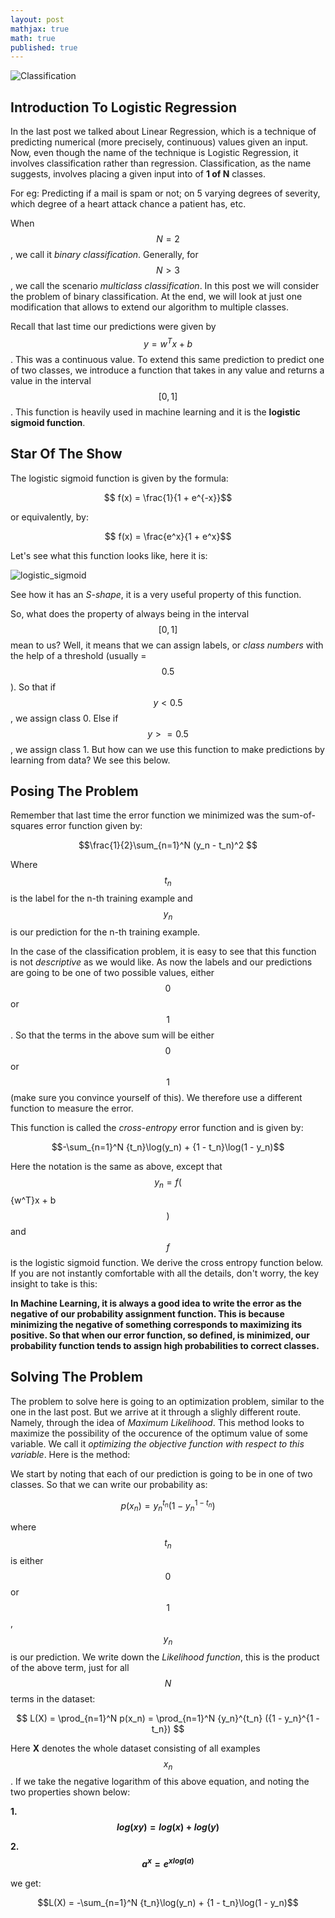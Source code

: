 ```yaml
---
layout: post
mathjax: true
math: true
published: true
---
```


![Classification]({{site.baseurl}}/images/SheepClass.jpg)

## Introduction To Logistic Regression

In the last post we talked about Linear Regression, which is a technique of predicting numerical (more precisely, continuous) values given an input. Now, even though the name of the technique is Logistic Regression, it involves classification rather than regression. Classification, as the name suggests, involves placing a given input into of **1 of N** classes. 

For eg: Predicting if a mail is spam or not; on 5 varying degrees of severity, which degree of a heart attack chance a patient has, etc.

When $$N = 2$$, we call it *binary classification*. Generally, for $$N > 3$$, we call the scenario *multiclass classification*. In this post we will consider the problem of binary classification. At the end, we will look at just one modification that allows to extend our algorithm to multiple classes.

Recall that last time our predictions were given by $$y = {w^T}x + b$$. This was a continuous value. To extend this same prediction to predict one of two classes, we introduce a function that takes in any value and returns a value in the interval $$[0, 1]$$. This function is heavily used in machine learning and it is the **logistic sigmoid function**.

## Star Of The Show

The logistic sigmoid function is given by the formula:

$$ f(x) = \frac{1}{1 + e^{-x}}$$ 

or equivalently, by:

$$ f(x) = \frac{e^x}{1 + e^x}$$

Let's see what this function looks like, here it is:

![logistic_sigmoid]({{site.baseurl}}/images/sigmoid.png)

See how it has an *S-shape*, it is a very useful property of this function.

So, what does the property of always being in the interval $$[0,1]$$ mean to us? Well, it means that we can assign labels, or *class numbers* with the help of a threshold (usually = $$0.5$$). So that if $$y < 0.5$$, we assign class 0. Else if $$y >= 0.5$$, we assign class 1. But how can we use this function to make predictions by learning from data? We see this below.

## Posing The Problem

Remember that last time the error function we minimized was the sum-of-squares error function given by:

$$\frac{1}{2}\sum_{n=1}^N (y_n - t_n)^2 $$

Where $$t_n$$ is the label for the n-th training example and $$y_n$$ is our prediction for the n-th training example.

In the case of the classification problem, it is easy to see that this function is not *descriptive* as we would like. As now the labels and our predictions are going to be one of two possible values, either $$0$$ or $$1$$. So that the terms in the above sum will be either $$0$$ or $$1$$ (make sure you convince yourself of this). We therefore use a different function to measure the error.

This function is called the *cross-entropy* error function and is given by:

$$-\sum_{n=1}^N {t_n}\log(y_n) + {1 - t_n}\log(1 - y_n)$$

Here the notation is the same as above, except that $$y_n = f($${w^T}x + b$$)$$ and $$f$$ is the logistic sigmoid function. We derive the cross entropy function below. If you are not instantly comfortable with all the details, don't worry, the key insight to take is this:

**In Machine Learning, it is always a good idea to write the error as the negative of our probability assignment function. This is because minimizing the negative of something corresponds to maximizing its positive. So that when our error function, so defined, is minimized, our probability function tends to assign high probabilities to correct classes.**

## Solving The Problem

The problem to solve here is going to an optimization problem, similar to the one in the last post. But we arrive at it through a slighly different route. Namely, through the idea of *Maximum Likelihood*. This method looks to maximize the possibility of the occurence of the optimum value of some variable. We call it *optimizing the objective function with respect to this variable*. Here is the method:

We start by noting that each of our prediction is going to be in one of two classes. So that we can write our probability as:

$$p(x_n) = {y_n}^{t_n} ({1 - y_n}^{1 - t_n})$$

where $$t_n$$ is either $$0$$ or $$1$$, $$y_n$$ is our prediction. We write down the *Likelihood function*, this is the product of the above term, just for all $$N$$ terms in the dataset:

$$ L(X) = \prod_{n=1}^N p(x_n) = \prod_{n=1}^N {y_n}^{t_n} ({1 - y_n}^{1 - t_n}) $$

Here **X** denotes the whole dataset consisting of all examples $$x_n$$. If we take the negative logarithm of this above equation, and noting the two properties shown below:

**1. $$log(xy) = log(x) + log(y)$$**

**2. $$a^x = e^{x log(a)}$$**

we get:

$$L(X) = -\sum_{n=1}^N {t_n}\log(y_n) + {1 - t_n}\log(1 - y_n)$$




